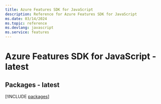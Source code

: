 ```yaml
---
title: Azure Features SDK for JavaScript
description: Reference for Azure Features SDK for JavaScript
ms.date: 03/14/2024
ms.topic: reference
ms.devlang: javascript
ms.service: features
---
```

# Azure Features SDK for JavaScript - latest
## Packages - latest
[!INCLUDE [packages](features-index.md)]